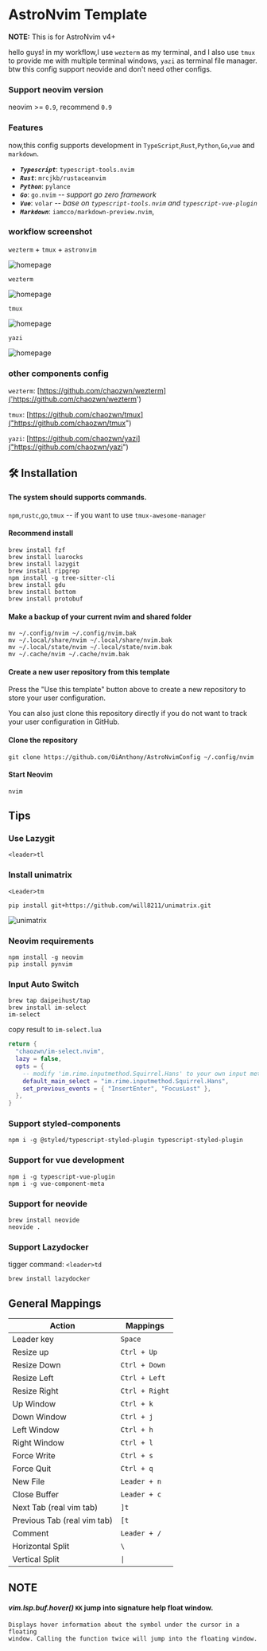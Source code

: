 # AstroNvim Template

**NOTE:** This is for AstroNvim v4+

hello guys!
in my workflow,I use `wezterm` as my terminal, and I also use `tmux` to provide me with multiple terminal windows, `yazi` as terminal file manager. btw this config support neovide and don't need other configs.

### Support neovim version
neovim >= `0.9`, recommend `0.9`

### Features

now,this config supports development in `TypeScript`,`Rust`,`Python`,`Go`,`vue` and `markdown`.

- ***`Typescript`***: `typescript-tools.nvim`
- ***`Rust`***: `mrcjkb/rustaceanvim`
- ***`Python`***: `pylance`
- ***`Go`***: `go.nvim` *-- support go zero framework* 
- ***`Vue`***: `volar` *-- base on `typescript-tools.nvim` and `typescript-vue-plugin`* 
- ***`Markdown`***: `iamcco/markdown-preview.nvim`,


### workflow screenshot
`wezterm` + `tmux` + `astronvim`

![homepage](assets/homepage.png) 

`wezterm` 

![homepage](assets/wezterm.png) 

`tmux`

![homepage](assets/tmux.png) 

`yazi`

![homepage](assets/yazi.png) 

### other components config

`wezterm`: [https://github.com/chaozwn/wezterm]('https://github.com/chaozwn/wezterm') 

`tmux`: [https://github.com/chaozwn/tmux]("https://github.com/chaozwn/tmux")

`yazi`: [https://github.com/chaozwn/yazi]("https://github.com/chaozwn/yazi")
## 🛠️ Installation

#### The system should supports commands.

`npm`,`rustc`,`go`,`tmux` -- if you want to use `tmux-awesome-manager`

#### Recommend install

```shell
brew install fzf
brew install luarocks
brew install lazygit
brew install ripgrep
npm install -g tree-sitter-cli
brew install gdu
brew install bottom
brew install protobuf
```

#### Make a backup of your current nvim and shared folder

```shell
mv ~/.config/nvim ~/.config/nvim.bak
mv ~/.local/share/nvim ~/.local/share/nvim.bak
mv ~/.local/state/nvim ~/.local/state/nvim.bak
mv ~/.cache/nvim ~/.cache/nvim.bak
```

#### Create a new user repository from this template

Press the "Use this template" button above to create a new repository to store your user configuration.

You can also just clone this repository directly if you do not want to track your user configuration in GitHub.

#### Clone the repository

```shell
git clone https://github.com/OiAnthony/AstroNvimConfig ~/.config/nvim
```

#### Start Neovim

```shell
nvim
```

## Tips
### Use Lazygit
`<leader>tl`

### Install unimatrix
`<Leader>tm`
```shell
pip install git+https://github.com/will8211/unimatrix.git
```
![unimatrix](assets/unimatrix.png) 


### Neovim requirements

```
npm install -g neovim
pip install pynvim
```

### Input Auto Switch

```shell
brew tap daipeihust/tap
brew install im-select
im-select
```
copy result to `im-select.lua`

```lua
return {
  "chaozwn/im-select.nvim",
  lazy = false,
  opts = {
    -- modify 'im.rime.inputmethod.Squirrel.Hans' to your own input method
    default_main_select = "im.rime.inputmethod.Squirrel.Hans",
    set_previous_events = { "InsertEnter", "FocusLost" },
  },
}
```

### Support styled-components

```shell
npm i -g @styled/typescript-styled-plugin typescript-styled-plugin
```

### Support for vue development
```shell
npm i -g typescript-vue-plugin
npm i -g vue-component-meta
```

### Support for neovide
```
brew install neovide
neovide .
```

### Support Lazydocker
tigger command: `<leader>td`
```shell
brew install lazydocker
```


## General Mappings

| Action                      | Mappings            |
| --------------------------- | ------------------- |
| Leader key                  | `Space`             |
| Resize up                   | `Ctrl + Up`         |
| Resize Down                 | `Ctrl + Down`       |
| Resize Left                 | `Ctrl + Left`       |
| Resize Right                | `Ctrl + Right`      |
| Up Window                   | `Ctrl + k`          |
| Down Window                 | `Ctrl + j`          |
| Left Window                 | `Ctrl + h`          |
| Right Window                | `Ctrl + l`          |
| Force Write                 | `Ctrl + s`          |
| Force Quit                  | `Ctrl + q`          |
| New File                    | `Leader + n`        |
| Close Buffer                | `Leader + c`        |
| Next Tab (real vim tab)     | `]t`                |
| Previous Tab (real vim tab) | `[t`                |
| Comment                     | `Leader + /`        |
| Horizontal Split            | `\`                 |
| Vertical Split              | <code>&#124;</code> |

## NOTE

#### _vim.lsp.buf.hover()_ `KK` jump into signature help float window.

```
Displays hover information about the symbol under the cursor in a floating
window. Calling the function twice will jump into the floating window.
```
